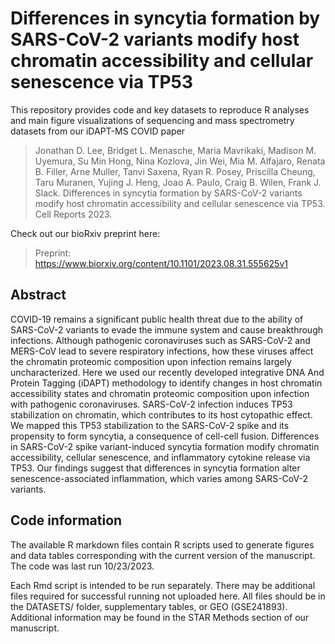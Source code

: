 # Differences in syncytia formation by SARS-CoV-2 variants modify host chromatin accessibility and cellular senescence via TP53

This repository provides code and key datasets to reproduce R analyses and main figure visualizations of sequencing and mass spectrometry datasets from our iDAPT-MS COVID paper
> Jonathan D. Lee, Bridget L. Menasche, Maria Mavrikaki, Madison M. Uyemura, Su Min Hong, Nina Kozlova, Jin Wei, Mia M. Alfajaro, Renata B. Filler, Arne Muller, Tanvi Saxena, Ryan R. Posey, Priscilla Cheung, Taru Muranen, Yujing J. Heng, Joao A. Paulo, Craig B. Wilen, Frank J. Slack. Differences in syncytia formation by SARS-CoV-2 variants modify host chromatin accessibility and cellular senescence via TP53. Cell Reports 2023.

Check out our bioRxiv preprint here:
> Preprint: https://www.biorxiv.org/content/10.1101/2023.08.31.555625v1

## Abstract

COVID-19 remains a significant public health threat due to the ability of SARS-CoV-2 variants to evade the immune system and cause breakthrough infections. Although pathogenic coronaviruses such as SARS-CoV-2 and MERS-CoV lead to severe respiratory infections, how these viruses affect the chromatin proteomic composition upon infection remains largely uncharacterized. Here we used our recently developed integrative DNA And Protein Tagging (iDAPT) methodology to identify changes in host chromatin accessibility states and chromatin proteomic composition upon infection with pathogenic coronaviruses. SARS-CoV-2 infection induces TP53 stabilization on chromatin, which contributes to its host cytopathic effect. We mapped this TP53 stabilization to the SARS-CoV-2 spike and its propensity to form syncytia, a consequence of cell-cell fusion. Differences in SARS-CoV-2 spike variant-induced syncytia formation modify chromatin accessibility, cellular senescence, and inflammatory cytokine release via TP53. Our findings suggest that differences in syncytia formation alter senescence-associated inflammation, which varies among SARS-CoV-2 variants.

## Code information

The available R markdown files contain R scripts used to generate figures and data tables corresponding with the current version of the manuscript. The code was last run 10/23/2023. 

Each Rmd script is intended to be run separately. There may be additional files required for successful running not uploaded here. All files should be in the DATASETS/ folder, supplementary tables, or GEO (GSE241893). Additional information may be found in the STAR Methods section of our manuscript. 
